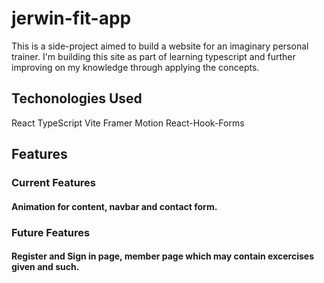 # jerwin-fit-app
This is a side-project aimed to build a website for an imaginary personal trainer.
I'm building this site as part of learning typescript and further improving on my knowledge through applying the concepts.

## Techonologies Used
React
TypeScript
Vite
Framer Motion
React-Hook-Forms
## Features
### Current Features
#### Animation for content, navbar and contact form.
### Future Features
#### Register and Sign in page, member page which may contain excercises given and such.
